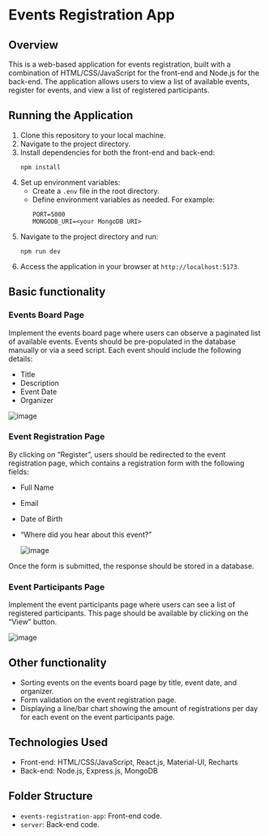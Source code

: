 # Events Registration App

## Overview

This is a web-based application for events registration, built with a combination of HTML/CSS/JavaScript for the front-end and Node.js for the back-end. The application allows users to view a list of available events, register for events, and view a list of registered participants.

## Running the Application

1. Clone this repository to your local machine.
2. Navigate to the project directory.
3. Install dependencies for both the front-end and back-end:
   ```
   npm install
   ```
4. Set up environment variables:
   - Create a `.env` file in the root directory.
   - Define environment variables as needed. For example:
     ```
     PORT=5000
     MONGODB_URI=<your MongoDB URI>
     ```
5. Navigate to the project directory and run:
   ```
   npm run dev
   ```
7. Access the application in your browser at `http://localhost:5173`.

## Basic functionality

### Events Board Page
Implement the events board page where users can observe a paginated list of available events. Events should be pre-populated in the database manually or via a seed script. Each event should include the following details:

- Title
- Description
- Event Date
- Organizer

![image](https://github.com/SorokaDm/Events-Registration-App/assets/97941797/df4e1c9e-7373-4407-aad9-9c5661f470a1)

### Event Registration Page
By clicking on “Register”, users should be redirected to the event registration page, which contains a registration form with the following fields:

- Full Name
- Email
- Date of Birth
- “Where did you hear about this event?”

  ![image](https://github.com/SorokaDm/Events-Registration-App/assets/97941797/1f13d4f4-2007-4001-b8be-a4154cf65a51)

Once the form is submitted, the response should be stored in a database.

### Event Participants Page
Implement the event participants page where users can see a list of registered participants. This page should be available by clicking on the “View” button.

![image](https://github.com/SorokaDm/Events-Registration-App/assets/97941797/c325ea8b-4c37-41aa-92a6-3280c388c2a0)

## Other functionality

- Sorting events on the events board page by title, event date, and organizer.
- Form validation on the event registration page.
- Displaying a line/bar chart showing the amount of registrations per day for each event on the event participants page.

## Technologies Used

- Front-end: HTML/CSS/JavaScript, React.js, Material-UI, Recharts
- Back-end: Node.js, Express.js, MongoDB

## Folder Structure

- `events-registration-app`: Front-end code.
- `server`: Back-end code.
